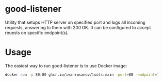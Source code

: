# good-listener
Utility that setups HTTP server on specified port and logs all incoming requests, answering to them with 200 OK. It can be configured to 
accept reuests on specific endpoint(s).

# Usage
The easiest way to run good-listener is to use Docker image:
```bash
docker run -p 80:80 ghcr.io/ivanrusanov/tools:main -port=80 -endpoint="/hook"
```